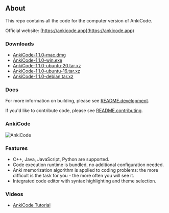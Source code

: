 ## About
This repo contains all the code for the computer version of AnkiCode.

Official website: [https://ankicode.app](https://ankicode.app)

### Downloads
- [AnkiCode-1.1.0-mac.dmg](https://cutt.ly/knp4juZ)
- [AnkiCode-1.1.0-win.exe](https://cutt.ly/pnp4lN3)
- [AnkiCode-1.1.0-ubuntu-20.tar.xz](https://cutt.ly/enp4vrg)
- [AnkiCode-1.1.0-ubuntu-16.tar.xz](https://cutt.ly/enp4xEi)
- [AnkiCode-1.1.0-debian.tar.xz](https://cutt.ly/wnp4mwJ)

### Docs
For more information on building, please see [README.development](README.development).

If you'd like to contribute code, please see [README.contributing](README.contributing).

### AnkiCode
![AnkiCode](https://github.com/daveight/ankicode/raw/master/images/anki-editor.png "AnkiCode")

### Features
- C++, Java, JavaScript, Python are supported.
- Code execution runtime is bundled, no additional configuration needed.
- Anki memorization algorithm is applied to coding problems: the more difficult is the task for you - the more often you will see it.
- Integrated code editor with syntax highlighting and theme selection.

### Videos
- [AnkiCode Tutorial](https://www.youtube.com/watch?v=dB23wJ1b6Ik)

